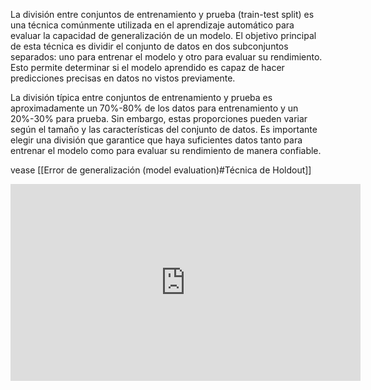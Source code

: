 La división entre conjuntos de entrenamiento y prueba (train-test split) es una técnica comúnmente utilizada en el aprendizaje automático para evaluar la capacidad de generalización de un modelo. El objetivo principal de esta técnica es dividir el conjunto de datos en dos subconjuntos separados: uno para entrenar el modelo y otro para evaluar su rendimiento. Esto permite determinar si el modelo aprendido es capaz de hacer predicciones precisas en datos no vistos previamente.

La división típica entre conjuntos de entrenamiento y prueba es aproximadamente un 70%-80% de los datos para entrenamiento y un 20%-30% para prueba. Sin embargo, estas proporciones pueden variar según el tamaño y las características del conjunto de datos. Es importante elegir una división que garantice que haya suficientes datos tanto para entrenar el modelo como para evaluar su rendimiento de manera confiable.

vease [[Error de generalización (model evaluation)#Técnica de Holdout]]

<iframe width="560" height="315" src="https://www.youtube.com/embed/Zi-0rlM4RDs?si=qzxUnCsIyHKP8axi" title="YouTube video player" frameborder="0" allow="accelerometer; autoplay; clipboard-write; encrypted-media; gyroscope; picture-in-picture; web-share" allowfullscreen></iframe>
